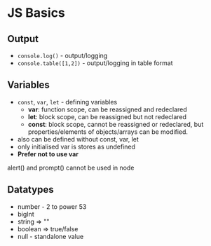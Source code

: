 # JS Basics

## Output
- `console.log()` - output/logging
- `console.table([1,2])` - output/logging in table format

## Variables
- `const`, `var`, `let` - defining variables
  - **var**: function scope, can be reassigned and redeclared
  - **let**: block scope, can be reassigned but not redeclared
  - **const**: block scope, cannot be reassigned or redeclared, but properties/elements of objects/arrays can be modified.
- also can be defined without const, var, let
- only initialised var is stores as undefined
- **Prefer not to use var**

alert() and prompt() cannot be used in node

## Datatypes
- number - 2 to power 53
- bigInt
- string => ""
- boolean => true/false
- null - standalone value